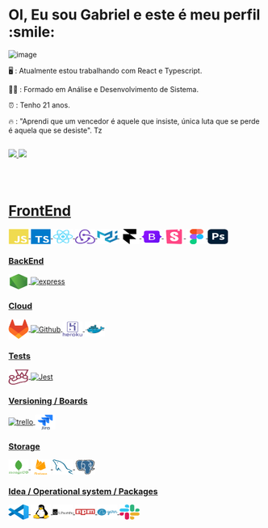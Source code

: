 <h1>OI, Eu sou Gabriel e este é meu perfil :smile:</h1>

![image](https://user-images.githubusercontent.com/59628974/130962551-4cdb3cc6-1fbe-4be5-a9b2-1c36d7bdce7a.png)

:desktop_computer: : Atualmente estou trabalhando com React e Typescript.

:man_student: : Formado em Análise e Desenvolvimento de Sistema.

:alarm_clock: : Tenho 21 anos.

:fire: : "Aprendi que um vencedor é aquele que insiste, única luta que se perde é aquela que se desiste". Tz

 ##

 <div>
  <a href="https://github.com/GabrielFayner">
  <img height="180em" src="https://github-readme-stats.vercel.app/api?username=GabrielFayner&show_icons=true&theme=blue-green&include_all_commits=true&count_private=true"/>
  <img height="180em" src="https://github-readme-stats.vercel.app/api/top-langs/?username=GabrielFayner&layout=compact&langs_count=7&theme=blue-green"/>
</div>

  ##
  
<div style="display: inline_block"><br>  
  <h1>FrontEnd</h1>
   <img align="center" alt="Js" height="30" width="40" src="https://raw.githubusercontent.com/devicons/devicon/master/icons/javascript/javascript-plain.svg"> 
   <img align="center" alt="Ts" height="30" width="40" src="https://raw.githubusercontent.com/devicons/devicon/master/icons/typescript/typescript-original.svg">
   <img align="center" alt="React" height="30" width="40" src="https://raw.githubusercontent.com/devicons/devicon/master/icons/react/react-original.svg">
   <img align="center" alt="Redux" height="30" width="40" src="https://raw.githubusercontent.com/devicons/devicon/master/icons/redux/redux-original.svg"> 
   <img align="center" alt="MaterialUI" height="30" width="40" src="https://raw.githubusercontent.com/devicons/devicon/master/icons/materialui/materialui-original.svg">
   <img align="center" alt="FramerMotion" height="30" width="40" src="https://raw.githubusercontent.com/devicons/devicon/master/icons/framermotion/framermotion-original.svg?size=145&color=b8dcff">
   <img align="center" alt="Bootstrap" height="30" width="40" src="https://raw.githubusercontent.com/devicons/devicon/master/icons/bootstrap/bootstrap-original.svg"> 
   <img align="center" alt="Storybook" height="30" width="40" src="https://raw.githubusercontent.com/devicons/devicon/master/icons/storybook/storybook-original.svg"> 
   <img align="center" alt="Figma" height="30" width="40" src="https://raw.githubusercontent.com/devicons/devicon/master/icons/figma/figma-original.svg">
   <img align="center" alt="Photoshop" height="30" width="40" src="https://raw.githubusercontent.com/devicons/devicon/master/icons/photoshop/photoshop-plain.svg">
  <h3>BackEnd</h3>
   <img align="center" alt="Node" height="30" width="40"  src="https://raw.githubusercontent.com/devicons/devicon/master/icons/nodejs/nodejs-original.svg">  
   <img align="center" alt="express" height="30" width="40" src="https://icongr.am/devicon/express-original.svg?size=145&color=b8dcff"> 
  <h3>Cloud</h3>
   <img align="center" alt="Gitlab" height="40" width="40" src="https://raw.githubusercontent.com/devicons/devicon/master/icons/gitlab/gitlab-original.svg">  
   <img align="center" alt="Github" height="30" width="40" src="https://icongr.am/devicon/git-plain-wordmark.svg?size=150&color=b8dcff"> 
   <img align="center" alt="Heroku" height="30" width="40" src="https://raw.githubusercontent.com/devicons/devicon/master/icons/heroku/heroku-original-wordmark.svg"> 
   <img align="center" alt="Docker" height="30" width="40" src="https://raw.githubusercontent.com/devicons/devicon/master/icons/docker/docker-original.svg">   
 <h3>Tests</h3>
  <img align="center" alt="Jest" height="30" width="40" src="https://raw.githubusercontent.com/devicons/devicon/master/icons/jest/jest-plain.svg">
  <img align="center" alt="Jest" height="30" width="40" src="https://cdn.jsdelivr.net/gh/devicons/devicon@latest/icons/cypressio/cypressio-plain.svg?size=145&color=fff" />
 <h3>Versioning / Boards</h3>
  <img align="center" alt="trello" height="30" width="40" src="https://icongr.am/devicon/trello-plain.svg?size=145&color=b8dcff">
  <img align="center" alt="jira" height="30" width="40" src="https://raw.githubusercontent.com/devicons/devicon/master/icons/jira/jira-original-wordmark.svg">
 <h3>Storage</h3>
  <img align="center" alt="MongoDB" height="30" width="40" src="https://raw.githubusercontent.com/devicons/devicon/master/icons/mongodb/mongodb-plain-wordmark.svg">
  <img align="center" alt="Firebase" height="30" width="40" src="https://raw.githubusercontent.com/devicons/devicon/master/icons/firebase/firebase-plain-wordmark.svg"> 
  <img align="center" alt="Mysql" height="30" width="40" src="https://raw.githubusercontent.com/devicons/devicon/master/icons/mysql/mysql-original.svg"> 
  <img align="center" alt="Postgree" height="30" width="40" src="https://raw.githubusercontent.com/devicons/devicon/master/icons/postgresql/postgresql-original.svg"> 
 <h3>Idea / Operational system / Packages</h3>
  <img align="center" alt="VsCode" height="30" width="40" src="https://raw.githubusercontent.com/devicons/devicon/master/icons/vscode/vscode-original.svg"> 
 <img align="center" alt="Linux" height="30" width="40" src="https://raw.githubusercontent.com/devicons/devicon/master/icons/linux/linux-original.svg"> 
 <img align="center" alt="Ubuntu" height="30" width="40" src="https://raw.githubusercontent.com/devicons/devicon/master/icons/ubuntu/ubuntu-plain-wordmark.svg"> 
 <img align="center" alt="Npm" height="30" width="40" src="https://raw.githubusercontent.com/devicons/devicon/master/icons/npm/npm-original-wordmark.svg"> 
 <img align="center" alt="Yarn" height="30" width="40" src="https://raw.githubusercontent.com/devicons/devicon/master/icons/yarn/yarn-original-wordmark.svg"> 
 <img align="center" alt="Slack" height="30" width="40" src="https://raw.githubusercontent.com/devicons/devicon/master/icons/slack/slack-original.svg"> 
</div>
  
